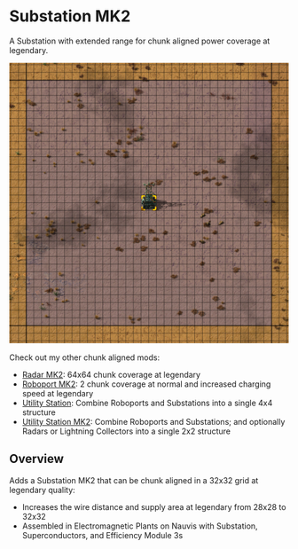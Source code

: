 # Substation MK2

A Substation with extended range for chunk aligned power coverage at legendary.

![example](example.png)

Check out my other chunk aligned mods:

- [Radar MK2](https://mods.factorio.com/mod/mklv-radar-mk2): 64x64 chunk coverage at legendary
- [Roboport MK2](https://mods.factorio.com/mod/mklv-roboport-mk2): 2 chunk coverage at normal and increased charging speed at legendary
- [Utility Station](https://mods.factorio.com/mod/mklv-utility-station): Combine Roboports and Substations into a single 4x4 structure
- [Utility Station MK2](https://mods.factorio.com/mod/mklv-utility-station-mk2): Combine Roboports and Substations; and optionally Radars or Lightning Collectors into a single 2x2 structure

## Overview

Adds a Substation MK2 that can be chunk aligned in a 32x32 grid at legendary quality:

- Increases the wire distance and supply area at legendary from 28x28 to 32x32
- Assembled in Electromagnetic Plants on Nauvis with Substation, Superconductors, and Efficiency Module 3s
